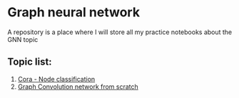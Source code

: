# Graph neural network
A repository is a place where I will store all my practice notebooks about the GNN topic

## Topic list:
  1. [Cora - Node classification](./CoraClassification/)
  2. [Graph Convolution network from scratch](./GCN_Scratch/)